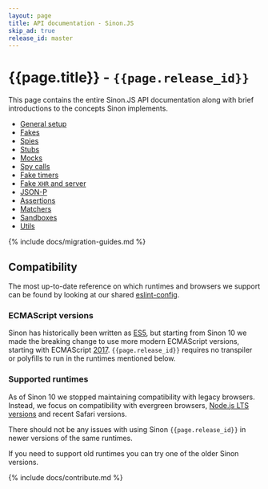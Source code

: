 ```yaml
---
layout: page
title: API documentation - Sinon.JS
skip_ad: true
release_id: master
---
```


# {{page.title}} - `{{page.release_id}}`

This page contains the entire Sinon.JS API documentation along with brief introductions to the concepts Sinon implements.

- [General setup](./general-setup)
- [Fakes](./fakes)
- [Spies](./spies)
- [Stubs](./stubs)
- [Mocks](./mocks)
- [Spy calls](./spy-call)
- [Fake timers](./fake-timers)
- [Fake <code>XHR</code> and server](./fake-xhr-and-server)
- [JSON-P](./json-p)
- [Assertions](./assertions)
- [Matchers](./matchers)
- [Sandboxes](./sandbox)
- [Utils](./utils)

{% include docs/migration-guides.md %}

## Compatibility

The most up-to-date reference on which runtimes and browsers we support can be found by looking at our shared [eslint-config][shared-config].

### ECMAScript versions

Sinon has historically been written as [ES5][es5], but starting from Sinon 10 we made the breaking change to use more modern ECMAScript versions, starting with ECMAScript [2017][es2017]. `{{page.release_id}}` requires no transpiler or polyfills to run in the runtimes mentioned below.

### Supported runtimes

As of Sinon 10 we stopped maintaining compatibility with legacy browsers. Instead, we focus on compatibility with evergreen browsers, [Node.js LTS versions](https://github.com/nodejs/Release) and recent Safari versions.

There should not be any issues with using Sinon `{{page.release_id}}` in newer versions of the same runtimes.

If you need to support old runtimes you can try one of the older Sinon versions.

{% include docs/contribute.md %}

[es5]: http://www.ecma-international.org/ecma-262/5.1/
[es2017]: http://www.ecma-international.org/ecma-262/8.0/
[shared-config]: https://github.com/sinonjs/eslint-config

